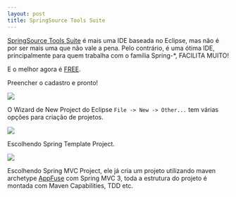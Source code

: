 ```yaml
---
layout: post
title: SpringSource Tools Suite
---
```

[SpringSource Tools Suite](http://www.springsource.com/products/springsource-tool-suite-download) é mais uma IDE baseada no Eclipse, mas não é por ser mais uma que não vale a pena. Pelo contrário, é uma ótima IDE, principalmente para quem trabalha com o família Spring-*, FACILITA MUITO!

E o melhor agora é [FREE](http://www.springsource.com/products/springsource-tool-suite-download).

Preencher o cadastro e pronto!

![](/images/posts/Screen-shot-2010-08-27-at-5.38.28-PM.png)

O Wizard de New Project do Eclipse ```File -> New -> Other...``` tem várias opções para criação de projetos.

![](/images/posts/Screen-shot-2010-08-27-at-5.37.36-PM.png)

Escolhendo Spring Template Project.

![](/images/posts/Screen-shot-2010-08-27-at-5.37.29-PM.png)


Escolhendo Spring MVC Project, ele já cria um projeto utilizando maven archetype [AppFuse](http://appfuse.org) com Spring MVC 3,
toda a estrutura do projeto é montada com Maven Capabilities, TDD etc.

